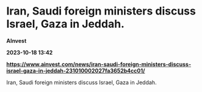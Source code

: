 # Iran, Saudi foreign ministers discuss Israel, Gaza in Jeddah.
**AInvest**

**2023-10-18 13:42**

**https://www.ainvest.com/news/iran-saudi-foreign-ministers-discuss-israel-gaza-in-jeddah-231010002027fa3652b4cc01/**

Iran, Saudi foreign ministers discuss Israel, Gaza in Jeddah.